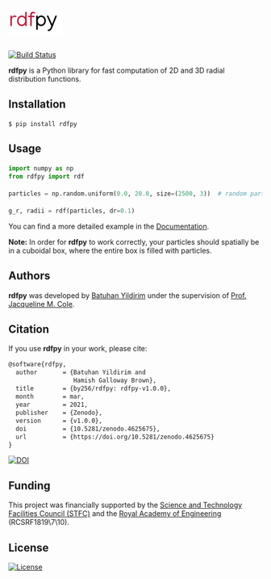 # <img alt="rdfpy" src="./logo.png" height="60">

[![Build Status](https://travis-ci.org/by256/rdfpy.svg?branch=master)](https://travis-ci.org/by256/rdfpy)

**rdfpy** is a Python library for fast computation of 2D and 3D radial distribution functions.

## Installation

```shell
$ pip install rdfpy
```

## Usage

```python
import numpy as np
from rdfpy import rdf

particles = np.random.uniform(0.0, 20.0, size=(2500, 3))  # random particles in a 20x20x20 box

g_r, radii = rdf(particles, dr=0.1)
```

You can find a more detailed example in the [Documentation](https://rdfpy.readthedocs.io/).

**Note:** In order for **rdfpy** to work correctly, your particles should spatially be in a cuboidal box, where the entire box is filled with particles.

## Authors

**rdfpy** was developed by [Batuhan Yildirim](https://by256.github.io/) under the supervision of [Prof. Jacqueline M. Cole](https://www.phy.cam.ac.uk/directory/colej).

## Citation

If you use **rdfpy** in your work, please cite:

```
@software{rdfpy,
  author       = {Batuhan Yildirim and
                  Hamish Galloway Brown},
  title        = {by256/rdfpy: rdfpy-v1.0.0},
  month        = mar,
  year         = 2021,
  publisher    = {Zenodo},
  version      = {v1.0.0},
  doi          = {10.5281/zenodo.4625675},
  url          = {https://doi.org/10.5281/zenodo.4625675}
}
```

[![DOI](https://zenodo.org/badge/DOI/10.5281/zenodo.4298486.svg)](https://doi.org/10.5281/zenodo.4298486)

## Funding

This project was financially supported by the [Science and Technology Facilities Council (STFC)](https://stfc.ukri.org/) and the [Royal Academy of Engineering](https://www.raeng.org.uk/) (RCSRF1819\7\10).

## License

[![License](http://img.shields.io/:license-mit-blue.svg?style=flat-square)](http://badges.mit-license.org)




